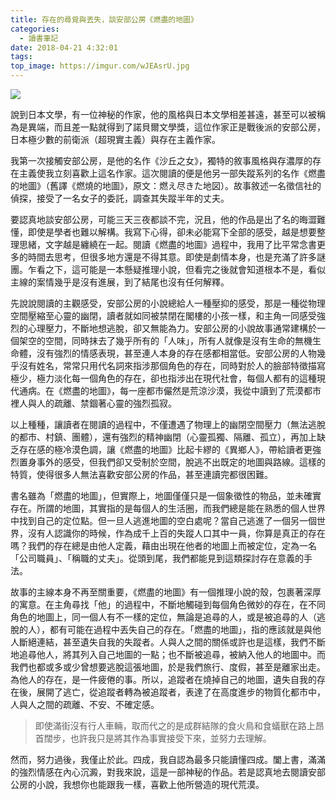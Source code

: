 ```yaml
---
title: 存在的尋覓與丟失，談安部公房《燃盡的地圖》
categories:
  - 讀書筆記
date: 2018-04-21 4:32:01
tags:
top_image: https://imgur.com/wJEAsrU.jpg
---
```


![](https://imgur.com/wJEAsrU.jpg)

說到日本文學，有一位神秘的作家，他的風格與日本文學相差甚遠，甚至可以被稱為是異端，而且差一點就得到了諾貝爾文學獎，這位作家正是戰後派的安部公房，日本極少數的前衛派（超現實主義）與存在主義作家。

我第一次接觸安部公房，是他的名作《沙丘之女》，獨特的敘事風格與存濃厚的存在主義使我立刻喜歡上這名作家。這次閱讀的便是他另一部失蹤系列的名作《燃盡的地圖》（舊譯《燃燒的地圖》，原文：燃え尽きた地図）。故事敘述一名徵信社的偵探，接受了一名女子的委託，調查其失蹤半年的丈夫。

要認真地談安部公房，可能三天三夜都談不完，況且，他的作品是出了名的晦澀難懂，即使是學者也難以解構。我寫下心得，卻未必能寫下全部的感受，越是想要整理思緒，文字越是纏繞在一起。閱讀《燃盡的地圖》過程中，我用了比平常念書更多的時間去思考，但很多地方還是不得其意。即使是劇情本身，也是充滿了許多謎團。乍看之下，這可能是一本懸疑推理小說，但看完之後就會知道根本不是，看似主線的案情幾乎是沒有進展，到了結尾也沒有任何解釋。

先說說閱讀的主觀感受，安部公房的小說總給人一種壓抑的感受，那是一種從物理空間壓縮至心靈的幽閉，讀者就如同被禁閉在閣樓的小孩一樣，和主角一同感受強烈的心理壓力，不斷地想逃脫，卻又無能為力。安部公房的小說故事通常建構於一個架空的空間，同時抹去了幾乎所有的「人味」，所有人就像是沒有生命的無機生命體，沒有強烈的情感表現，甚至連人本身的存在感都相當低。安部公房的人物幾乎沒有姓名，常常只用代名詞來指涉那個角色的存在，同時對於人的臉部特徵描寫極少，極力淡化每一個角色的存在，卻也指涉出在現代社會，每個人都有的這種現代通病。在《燃盡的地圖》，每一座都市儼然是荒涼沙漠，我從中讀到了荒漠都市裡人與人的疏離、禁錮著心靈的強烈孤寂。

以上種種，讓讀者在閱讀的過程中，不僅遭遇了物理上的幽閉空間壓力（無法逃脫的都市、村鎮、團體），還有強烈的精神幽閉（心靈孤獨、隔離、孤立），再加上缺乏存在感的極冷漠色調，讓《燃盡的地圖》比起卡繆的《異鄉人》，帶給讀者更強烈置身事外的感受，但我們卻又受制於空間，脫逃不出既定的地圖與路線。這樣的特質，使得很多人無法喜歡安部公房的作品，甚至連讀完都很困難。

書名雖為「燃盡的地圖」，但實際上，地圖僅僅只是一個象徵性的物品，並未確實存在。所謂的地圖，其實指的是每個人的生活圈，而我們總是能在熟悉的個人世界中找到自己的定位點。但一旦人逃進地圖的空白處呢？當自己逃進了一個另一個世界，沒有人認識你的時候，作為成千上百的失蹤人口其中一員，你算是真正的存在嗎？我們的存在總是由他人定義，藉由出現在他者的地圖上而被定位，定為一名「公司職員」、「稱職的丈夫」。從頭到尾，我們都能見到這類探討存在意義的手法。

故事的主線本身不再至關重要，《燃盡的地圖》有一個推理小說的殼，包裹著深厚的寓意。在主角尋找「他」的過程中，不斷地觸碰到每個角色微妙的存在，在不同角色的地圖上，同一個人有不一樣的定位，無論是追尋的人，或是被追尋的人（逃脫的人），都有可能在過程中丟失自己的存在。「燃盡的地圖」，指的應該就是與他人斷絕連結，甚至遺失自我的失蹤者。人與人之間的關係或許也是這樣，我們不斷地追尋他人，將其列入自己地圖的一點；也不斷被追尋，被納入他人的地圖中。而我們也都或多或少曾想要逃脫這張地圖，於是我們旅行、度假，甚至是離家出走。為他人的存在，是一件疲倦的事。所以，追蹤者在燒掉自己的地圖，遺失自我的存在後，展開了逃亡，從追蹤者轉為被追蹤者，表達了在高度進步的物質化都市中，人與人之間的疏離、不安、不確定感。

> 即使滿街沒有行人車輛，取而代之的是成群結隊的食火鳥和食蟻獸在路上昂首闊步，也許我只是將其作為事實接受下來，並努力去理解。

然而，努力過後，我僅止於此。四成，我自認為最多只能讀懂四成。闔上書，滿滿的強烈情感在內心沉澱，對我來說，這是一部神秘的作品。若是認真地去閱讀安部公房的小說，我想你也能跟我一樣，喜歡上他所營造的現代荒漠。